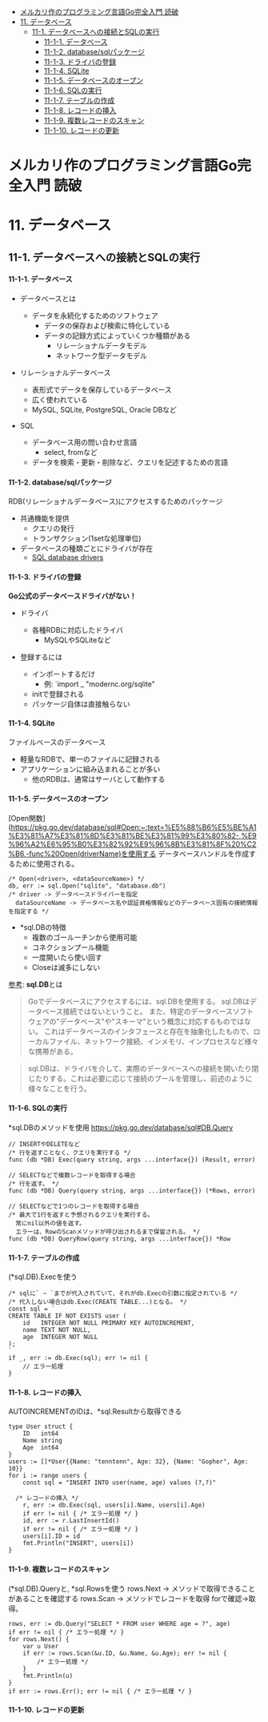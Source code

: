 - [メルカリ作のプログラミング言語Go完全入門 読破](#メルカリ作のプログラミング言語go完全入門-読破)
- [11. データベース](#11-データベース)
  - [11-1. データベースへの接続とSQLの実行](#11-1-データベースへの接続とsqlの実行)
      - [11-1-1. データベース](#11-1-1-データベース)
      - [11-1-2. database/sqlパッケージ](#11-1-2-databasesqlパッケージ)
      - [11-1-3. ドライバの登録](#11-1-3-ドライバの登録)
      - [11-1-4. SQLite](#11-1-4-sqlite)
      - [11-1-5. データベースのオープン](#11-1-5-データベースのオープン)
      - [11-1-6. SQLの実行](#11-1-6-sqlの実行)
      - [11-1-7. テーブルの作成](#11-1-7-テーブルの作成)
      - [11-1-8. レコードの挿入](#11-1-8-レコードの挿入)
      - [11-1-9. 複数レコードのスキャン](#11-1-9-複数レコードのスキャン)
      - [11-1-10. レコードの更新](#11-1-10-レコードの更新)
# メルカリ作のプログラミング言語Go完全入門 読破
# 11. データベース
## 11-1. データベースへの接続とSQLの実行
#### 11-1-1. データベース
- データベースとは
  - データを永続化するためのソフトウェア
    - データの保存および検索に特化している
    - データの記録方式によっていくつか種類がある
      - リレーショナルデータモデル
      - ネットワーク型データモデル

- リレーショナルデータベース
  - 表形式でデータを保存しているデータベース
  - 広く使われている
  - MySQL, SQLite, PostgreSQL, Oracle DBなど

- SQL
  - データベース用の問い合わせ言語
    - select, fromなど
  - データを検索・更新・削除など、クエリを記述するための言語

#### 11-1-2. database/sqlパッケージ
RDB(リレーショナルデータベース)にアクセスするためのパッケージ
- 共通機能を提供
  - クエリの発行
  - トランザクション(1setな処理単位)
- データベースの種類ごとにドライバが存在
  - [SQL database drivers](https://github.com/golang/go/wiki/SQLDrivers)

#### 11-1-3. ドライバの登録
**Go公式のデータベースドライバがない！**
- ドライバ
  - 各種RDBに対応したドライバ
    - MySQLやSQLiteなど

- 登録するには
  - インポートするだけ
    - 例: `import _ "modernc.org/sqlite"
  - initで登録される
  - パッケージ自体は直接触らない

#### 11-1-4. SQLite
ファイルベースのデータベース
- 軽量なRDBで、単一のファイルに記録される
- アプリケーションに組み込まれることが多い
  - 他のRDBは、通常はサーバとして動作する

#### 11-1-5. データベースのオープン
[Open関数](https://pkg.go.dev/database/sql#Open:~:text=%E5%88%B6%E5%BE%A1%E3%81%A7%E3%81%8D%E3%81%BE%E3%81%99%E3%80%82-,%E9%96%A2%E6%95%B0%E3%82%92%E9%96%8B%E3%81%8F%20%C2%B6,-func%20Open(driverName)を使用する
データベースハンドルを作成するために使用される。
```go:
/* Open(<driver>, <dataSourceName>) */
db, err := sql.Open("sqlite", "database.db")
/* driver -> データベースドライバーを指定
  dataSourceName -> データベース名や認証資格情報などのデータベース固有の接続情報を指定する */
```

- *sql.DBの特徴
  - 複数のゴールーチンから使用可能
  - コネクションプール機能
  - 一度開いたら使い回す
  - Closeは滅多にしない

[参考](http://go-database-sql.org/overview.html#:~:text=Reading%20and%20Resources-,Overview,-Improve%20this%20page): **sql.DB**とは
> Goでデータベースにアクセスするには、sql.DBを使用する。
> sql.DBはデータベース接続ではないということ。
> また、特定のデータベースソフトウェアの"データベース"や"スキーマ"という概念に対応するものではない。
> これはデータベースのインタフェースと存在を抽象化したもので、ローカルファイル、ネットワーク接続、インメモリ、インプロセスなど様々な携帯がある。

> sql.DBは、ドライバを介して、実際のデータベースへの接続を開いたり閉じたりする。これは必要に応じて接続のプールを管理し、前述のように様々なことを行う。

#### 11-1-6. SQLの実行
*sql.DBのメソッドを使用
https://pkg.go.dev/database/sql#DB.Query
```go:
// INSERTやDELETEなど
/* 行を返すことなく、クエリを実行する */
func (db *DB) Exec(query string, args ...interface{}) (Result, error)

// SELECTなどで複数レコードを取得する場合
/* 行を返す。 */
func (db *DB) Query(query string, args ...interface{}) (*Rows, error)

// SELECTなどで1つのレコードを取得する場合
/* 最大で1行を返すと予想されるクエリを実行する。
  常にnil以外の値を返す。
  エラーは、RowのScanメソッドが呼び出されるまで保留される。 */
func (db *DB) QueryRow(query string, args ...interface{}) *Row
```

#### 11-1-7. テーブルの作成
(*sql.DB).Execを使う
```go:
/* sqlに` ~ `までが代入されていて、それがdb.Execの引数に指定されている */
/* 代入しない場合はdb.Exec(CREATE TABLE...)となる。 */
const sql = `
CREATE TABLE IF NOT EXISTS user (
	id   INTEGER NOT NULL PRIMARY KEY AUTOINCREMENT,
	name TEXT NOT NULL,
	age  INTEGER NOT NULL
);
`
if _, err := db.Exec(sql); err != nil {
	// エラー処理
}
```

#### 11-1-8. レコードの挿入
AUTOINCREMENTのIDは、*sql.Resultから取得できる
```go:
type User struct {
	ID   int64
	Name string
	Age  int64
}
users := []*User{{Name: "tenntenn", Age: 32}, {Name: "Gopher", Age: 10}}
for i := range users {
	const sql = "INSERT INTO user(name, age) values (?,?)"

  /* レコードの挿入 */
	r, err := db.Exec(sql, users[i].Name, users[i].Age)
	if err != nil { /* エラー処理 */ }
	id, err := r.LastInsertId()
	if err != nil { /* エラー処理 */ }
	users[i].ID = id
	fmt.Println("INSERT", users[i])
}
```

#### 11-1-9. 複数レコードのスキャン
(*sql.DB).Queryと, *sql.Rowsを使う
rows.Next -> メソッドで取得できることがあることを確認する
rows.Scan -> メソッドでレコードを取得
forで確認->取得。
```go:
rows, err := db.Query("SELECT * FROM user WHERE age = ?", age)
if err != nil { /* エラー処理 */ }
for rows.Next() {
	var u User
	if err := rows.Scan(&u.ID, &u.Name, &u.Age); err != nil {
		/* エラー処理 */
	}
	fmt.Println(u)
}
if err := rows.Err(); err != nil { /* エラー処理 */ }
```

#### 11-1-10. レコードの更新
